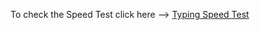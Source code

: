 To check the Speed Test click here --> [Typing Speed Test](https://gutiotomas.github.io/Typing-Speed-Test/)
